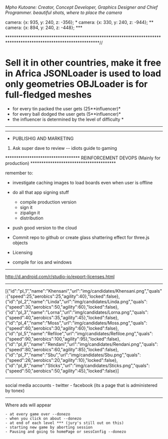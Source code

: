 
*Mpho Kutoane: Creator, Concept Developer, Graphics Designer and Chief Programmer.*
*beautiful shots, where to place the camera*

camera: {x: 935, y: 240, z: -356}; *
camera: {x: 330, y: 240, z: -944}; **
camera: {x: 894, y: 240, z: -448}; ***

******************************************************************************************************************//

Sell it in other countries, make it free in Africa
JSONLoader is used to load only geometries
OBJLoader is for full-fledged meshes
==================================================================================================================

* for every tin packed the user gets (25**influencer)*
* for every ball dodged the user gets (5**influencer)*
* the influencer is determined by the level of difficulty * 

******************************************************************************************************************************************

***********************************************************************************************************************
- PUBLISHIG AND MARKETING
	
1. Ask super dave to review -- idiots guide to gaming

********************************** REINFORCEMENT DEVOPS (Mainly for production) ***************************************

remember to:

- investigate caching images to load boards even when user is offline
- do all that app signing stuff
	- compile production version
	- sign it
	- zipalign it
	- distribution

- push good version to the cloud
- Commit repo to github or create glass shattering effect for three.js objects
- Licensing
- compile for ios and windows


****************************************************************************************************************

http://d.android.com/r/studio-io/export-licenses.html

***************************************************************************************************************

[{"id":"pl_1","name":"Khensani","url":"img/candidates/Khensani.png","quals":{"speed":25,"aerobics":25,"agility":40},"locked":false},{"id":"pl_2","name":"Linda","url":"img/candidates/Linda.png","quals":{"speed":30,"aerobics":50,"agility":60},"locked":false},{"id":"pl_3","name":"Lorna","url":"img/candidates/Lorna.png","quals":{"speed":40,"aerobics":35,"agility":45},"locked":false},{"id":"pl_4","name":"Moss","url":"img/candidates/Moss.png","quals":{"speed":60,"aerobics":30,"agility":60},"locked":false},{"id":"pl_5","name":"Refiloe","url":"img/candidates/Refiloe.png","quals":{"speed":90,"aerobics":100,"agility":95},"locked":false},{"id":"pl_6","name":"Rendani","url":"img/candidates/Rendani.png","quals":{"speed":80,"aerobics":60,"agility":85},"locked":false},{"id":"pl_7","name":"Sbu","url":"img/candidates/Sbu.png","quals":{"speed":26,"aerobics":20,"agility":10},"locked":false},{"id":"pl_8","name":"Sticks","url":"img/candidates/Sticks.png","quals":{"speed":50,"aerobics":50,"agility":45},"locked":false}]


***************************************************************************************************************


social media accounts
	- twitter
	- facebook (its a page that is administered by tonex)

*********************************************************************************************************************

Where ads will appear

	- at every game over --donezo
	- when you click on about --donezo
	- at end of each level *** (jury's still out on this)
	- starting new game by aborting session 
	- Pausing and going to homePage or sessConfig --donezo